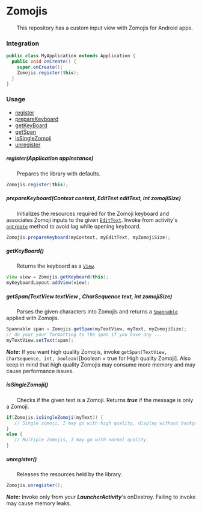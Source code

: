 # Zomojis 
&nbsp;&nbsp;&nbsp;&nbsp;&nbsp;&nbsp; This repository has a custom input view with Zomojis for Android apps.

###  Integration

```java
public class MyApplication extends Application {
  public void onCreate() {
    super.onCreate();
    Zomojis.register(this);
  }
}
```

###  Usage
* [register](#user-content-registerapplication-appinstance)
* [prepareKeyboard](#user-content-preparekeyboardcontext-context-edittext-edittext-int-zomojisize)
* [getKeyBoard](#user-content-getkeyboard)
* [getSpan](#user-content-getspantextview-textview-charsequence-text-int-zomojisize)
* [isSingleZomoji](#user-content-issinglezomoji) 
* [unregister](#user-content-unregister) 


##### register(Application appInstance) 
&nbsp;&nbsp;&nbsp;&nbsp;&nbsp;&nbsp; Prepares the library with defaults. <br/>
```java
Zomojis.register(this);
```
##### prepareKeyboard(Context context, EditText editText, int zomojiSize)
&nbsp;&nbsp;&nbsp;&nbsp;&nbsp;&nbsp; Initializes the resources required for the Zomoji keyboard and associates Zomoji inputs to the given [`EditText`](https://developer.android.com/reference/android/widget/EditText.html). Invoke from activity's [`onCreate`](https://developer.android.com/reference/android/app/Activity.html#onCreate(android.os.Bundle)) method to avoid lag while opening keyboard.
```java
Zomojis.prepareKeyboard(myContext, myEditText, myZomojiSize); 
```

##### getKeyBoard()
&nbsp;&nbsp;&nbsp;&nbsp;&nbsp;&nbsp; Returns the keyboard as a [`View`](https://developer.android.com/reference/android/view/View.html). <br/>
```java
View view = Zomojis.getKeyboard(this);
myKeyboardLayout.addView(view); 
```
##### getSpan(TextView textView , CharSequence text, int zomojiSize)
&nbsp;&nbsp;&nbsp;&nbsp;&nbsp;&nbsp; Parses the given characters into Zomojis and returns a [`Spannable`](https://developer.android.com/reference/android/text/Spannable.html) applied with Zomojis.  <br/>
```java
Spannable span = Zomojis.getSpan(myTextView, myText, myZomojiSize); 
// do your your formatting to the span if you have any ...
myTextView.setText(span); 
```
***Note:*** If you want high quality Zomojis, invoke `getSpan(TextView, CharSequence, int, boolean)`[boolean = true for High quality Zomoji]. Also keep in mind that high quality Zomojis may consume more memory and may cause performance issues. <br/>

##### isSingleZomoji()
&nbsp;&nbsp;&nbsp;&nbsp;&nbsp;&nbsp; Checks if the given text is a Zomoji. Returns ***true*** if the message is only a Zomoji.  <br/>
```java
if(Zomojis.isSingleZomoji(myText)) {
   // Single zomoji, I may go with high quality, display without background, etc.
}
else {
   // Multiple Zomojis, I may go with normal quality.
}
``` 
##### unregister()
&nbsp;&nbsp;&nbsp;&nbsp;&nbsp;&nbsp; Releases the resources held by the library.  <br/>
```java
Zomojis.unregister();
```  
***Note:*** Invoke only from your ***LauncherActivity***'s onDestroy. Failing to invoke may cause memory leaks.